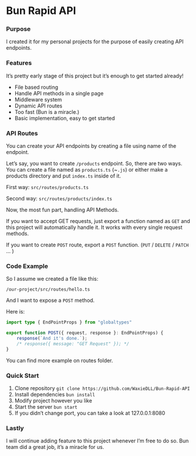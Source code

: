 # Bun Rapid API

### Purpose

I created it for my personal projects for the purpose of easily creating API endpoints.

### Features

It’s pretty early stage of this project but it’s  enough to get started already!

- File based routing
- Handle API methods in a single page
- Middleware system
- Dynamic API routes
- Too fast (Bun is a miracle.)
- Basic implementation, easy to get started

### API Routes

You can create your API endpoints by creating a file using name of the endpoint.

Let’s say, you want to create  `/products` endpoint. So, there are two ways. You can create a file named as `products.ts` (~`.js`) or either make a products directory and put `index.ts` inside of it.

First way: `src/routes/products.ts`

Second way: `src/routes/products/index.ts`

Now, the most fun part, handling API Methods.

If you want to accept GET requests, just export a function named as `GET` and this project will automatically handle it. It works with every single request methods.

If you want to create `POST` route, export a `POST` function. (`PUT` / `DELETE` / `PATCH` … )

### Code Example

So I assume we created a file like this:

`/our-project/src/routes/hello.ts`

And I want to expose a `POST` method.

Here is:

```ts
import type { EndPointProps } from "globaltypes"

export function POST({ request, response }: EndPointProps) {
    response(`And it's done.`);
	/* response({ message: "GET Request" }); */
}
```

You can find more example on routes folder.

### Quick Start

1. Clone repository
```git clone https://github.com/WaxieDLL/Bun-Rapid-API```
2. Install dependencies
```bun install ```
3. Modify project however you like
4. Start the server
```bun start ```
5. If you didn’t change port, you can take a look at 127.0.0.1:8080

### Lastly

I will continue adding feature to this project whenever I’m free to do so.
Bun team did a great job, it’s a miracle for us.